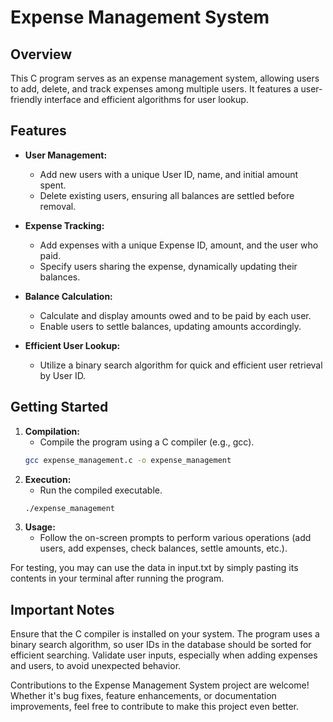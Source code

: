 # Expense Management System

## Overview
This C program serves as an expense management system, allowing users to add, delete, and track expenses among multiple users. It features a user-friendly interface and efficient algorithms for user lookup.

## Features
- **User Management:**
  - Add new users with a unique User ID, name, and initial amount spent.
  - Delete existing users, ensuring all balances are settled before removal.

- **Expense Tracking:**
  - Add expenses with a unique Expense ID, amount, and the user who paid.
  - Specify users sharing the expense, dynamically updating their balances.

- **Balance Calculation:**
  - Calculate and display amounts owed and to be paid by each user.
  - Enable users to settle balances, updating amounts accordingly.

- **Efficient User Lookup:**
  - Utilize a binary search algorithm for quick and efficient user retrieval by User ID.

## Getting Started
1. **Compilation:**
   - Compile the program using a C compiler (e.g., gcc).
   ```bash
   gcc expense_management.c -o expense_management
1. **Execution:**
   - Run the compiled executable.
    ```bash
    ./expense_management
3. **Usage:**
    - Follow the on-screen prompts to perform various operations (add users, add expenses, check balances, settle amounts, etc.).

For testing, you may can use the data in input.txt by simply pasting its contents in your terminal after running the program.

## Important Notes
Ensure that the C compiler is installed on your system.
The program uses a binary search algorithm, so user IDs in the database should be sorted for efficient searching.
Validate user inputs, especially when adding expenses and users, to avoid unexpected behavior.

Contributions to the Expense Management System project are welcome! Whether it's bug fixes, feature enhancements, or documentation improvements, feel free to contribute to make this project even better.
